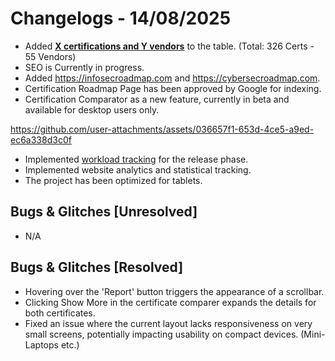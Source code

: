 # Changelogs - 14/08/2025
- Added <b><ins>X certifications and Y vendors</ins></b> to the table. (Total: 326 Certs - 55 Vendors)
- SEO is Currently in progress.
- Added https://infosecroadmap.com and https://cybersecroadmap.com.
- Certification Roadmap Page has been approved by Google for indexing.
- Certification Comparator as a new feature, currently in beta and available for desktop users only.

https://github.com/user-attachments/assets/036657f1-653d-4ce5-a9ed-ec6a338d3c0f

- Implemented [workload tracking](https://github.com/Dragkob/Security-Certification-Roadmap) for the release phase.
- Implemented website analytics and statistical tracking.
- The project has been optimized for tablets.

## Bugs & Glitches [Unresolved]
- N/A

## Bugs & Glitches [Resolved]
- Hovering over the 'Report' button triggers the appearance of a scrollbar.
- Clicking Show More in the certificate comparer expands the details for both certificates.
- Fixed an issue where the current layout lacks responsiveness on very small screens, potentially impacting usability on compact devices. (Mini-Laptops etc.)
